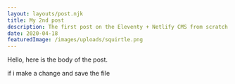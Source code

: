 ```yaml
---
layout: layouts/post.njk
title: My 2nd post
description: The first post on the Eleventy + Netlify CMS from scratch blog
date: 2020-04-18
featuredImage: /images/uploads/squirtle.png
---
```


Hello, here is the body of the post.

if i make a change and save the file
